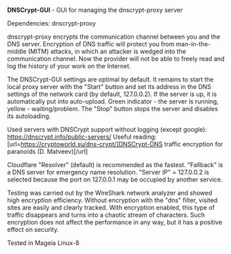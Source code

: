 **DNSCrypt-GUI** - GUI for managing the dnscrypt-proxy server

Dependencies: dnscrypt-proxy

dnscrypt-proxy encrypts the communication channel between you and the DNS server. Encryption of DNS traffic will protect you from man-in-the-middle (MITM) attacks, in which an attacker is wedged into the communication channel. Now the provider will not be able to freely read and log the history of your work on the Internet.

The DNSCrypt-GUI settings are optimal by default. It remains to start the local proxy server with the "Start" button and set its address in the DNS settings of the network card (by default, 127.0.0.2). If the server is up, it is automatically put into auto-upload. Green indicator - the server is running, yellow - waiting/problem. The "Stop" button stops the server and disables its autoloading.

Used servers with DNSCrypt support without logging (except google): https://dnscrypt.info/public-servers/
Useful reading: [url=https://cryptoworld.su/dns-crypt/]DNSCrypt-DNS traffic encryption for paranoids (D. Matveev)[/url]

Cloudflare "Resolver" (default) is recommended as the fastest. "Fallback" is a DNS server for emergency name resolution. "Server IP" = 127.0.0.2 is selected because the port on 127.0.0.1 may be occupied by another service.

Testing was carried out by the WireShark network analyzer and showed high encryption efficiency. Without encryption with the "dns" filter, visited sites are easily and clearly tracked. With encryption enabled, this type of traffic disappears and turns into a chaotic stream of characters. Such encryption does not affect the performance in any way, but it has a positive effect on security.

Tested in Mageia Linux-8
